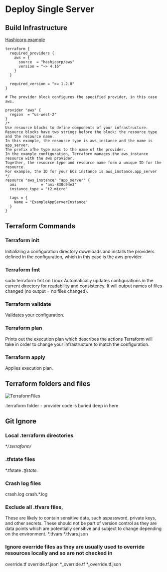 # Deploy Single Server

## Build Infrastructure

[Hashicorp example](https://developer.hashicorp.com/terraform/tutorials/aws-get-started/aws-build)

```
terraform {
  required_providers {
    aws = {
      source  = "hashicorp/aws"
      version = "~> 4.16"
    }
  }

  required_version = ">= 1.2.0"
}

# The provider block configures the specified provider, in this case aws.

provider "aws" {
  region  = "us-west-2"
}
/*
Use resource blocks to define components of your infrastructure.
Resource blocks have two strings before the block: the resource type and the resource name.
In this example, the resource type is aws_instance and the name is app_server.
The prefix ofhe type maps to the name of the provider.
In the example configuration, Terraform manages the aws_instance resource with the aws provider.
Together, the resource type and resource name form a unique ID for the resource.
For example, the ID for your EC2 instance is aws_instance.app_server
*/
resource "aws_instance" "app_server" {
  ami           = "ami-830c94e3"
  instance_type = "t2.micro"

  tags = {
    Name = "ExampleAppServerInstance"
  }
}

```
## Terraform Commands
### Terraform init
Initializing a configuration directory downloads and installs the providers defined in the configuration, which in this case is the aws provider.

### Terraform fmt
sudo terraform fmt on Linux
Automatically updates configurations in the current directory for readability and consistency.
It will output names of files changed (no output = no files changed).

### Terraform validate
Validates your configuration.

### Terraform plan
Prints out the execution plan which describes the actions Terraform will take in order to change your infrastructure to match the configuration.

### Terraform apply
Applies execution plan.

## Terraform folders and files

![TerraformFiles](https://github.com/WelshieGD/terraform-learnings/assets/120795390/dc04e379-39b5-4400-8471-8d581ea368bf)

.terraform folder - provider code is buried deep in here

## Git Ignore

### Local .terraform directories
**/.terraform/*

### .tfstate files
*.tfstate
*.tfstate.*

### Crash log files
crash.log
crash.*.log

### Exclude all .tfvars files, 
These are likely to contain sensitive data, such aspassword, private keys, and other secrets. 
These should not be part of version control as they are data points which are potentially sensitive and subject 
to change depending on the environment.
*.tfvars
*.tfvars.json

### Ignore override files as they are usually used to override resources locally and so are not checked in
override.tf
override.tf.json
*_override.tf
*_override.tf.json
